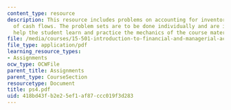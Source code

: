 ```yaml
---
content_type: resource
description: This resource includes problems on accounting for inventory and the statement
  of cash flows. The problem sets are to be done individually and are intended to
  help the student learn and practice the mechanics of the course material.
file: /media/courses/15-501-introduction-to-financial-and-managerial-accounting-spring-2004/418bd43fb2e25ef1af87ccc019f3d283_ps4.pdf
file_type: application/pdf
learning_resource_types:
- Assignments
ocw_type: OCWFile
parent_title: Assignments
parent_type: CourseSection
resourcetype: Document
title: ps4.pdf
uid: 418bd43f-b2e2-5ef1-af87-ccc019f3d283
---
```

